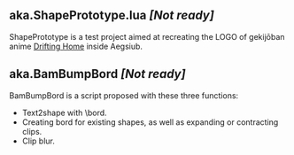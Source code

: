 ## aka.ShapePrototype.lua *\[Not ready\]*

ShapePrototype is a test project aimed at recreating the LOGO of gekijōban anime [Drifting Home](https://www.hyoryu-danchi.com/) inside Aegsiub.

## aka.BamBumpBord *\[Not ready\]*

BamBumpBord is a script proposed with these three functions:  
- Text2shape with \bord.  
- Creating bord for existing shapes, as well as expanding or contracting clips.  
- Clip blur.  
